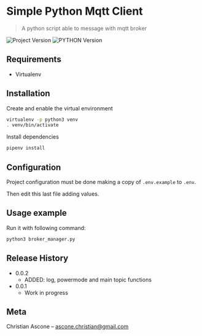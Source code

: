 # Simple Python Mqtt Client
> A python script able to message with mqtt broker

![Project Version][project-image]
![PYTHON Version][python-image]

## Requirements

 - Virtualenv

## Installation

Create and enable the virtual environment

```sh
virtualenv -p python3 venv
. venv/bin/activate
```

Install dependencies
```sh
pipenv install
```

## Configuration

Project configuration must be done making a copy of `.env.example` to `.env`.

Then edit this last file adding values.

## Usage example

Run it with following command:
```sh
python3 broker_manager.py
```

## Release History

* 0.0.2
    * ADDED: log, powermode and main topic functions
* 0.0.1
    * Work in progress

## Meta

Christian Ascone – ascone.christian@gmail.com

<!-- Markdown link & img dfn's -->
[project-image]: https://img.shields.io/badge/simple_python_mqtt_client-0.00.02-green.svg
[python-image]: https://img.shields.io/badge/python-3.7-brightgreen.svg